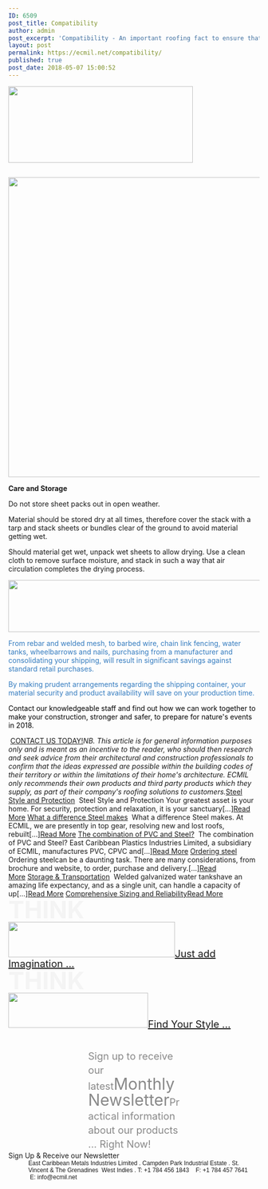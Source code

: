 ```yaml
---
ID: 6509
post_title: Compatibility
author: admin
post_excerpt: 'Compatibility - An important roofing fact to ensure that you maximise the life of your ECMIL COLORBOND® or ZINCALUME® Roof Sheeting.'
layout: post
permalink: https://ecmil.net/compatibility/
published: true
post_date: 2018-05-07 15:00:52
---
```

<span class="tve_image_frame"><img class="tve_image" style="width: 370px;" src="http://ecmil.net/master/wp-content/uploads/2016/06/master41.png" alt="" width="370" height="153" /></span>
<h2 class="tve_menu_title tve_p_center"></h2>
<span class="tve_image_frame"><a href="http://ecmil.net/master/wp-content/uploads/2018/05/FACTS1.007.jpeg" rel=""><img class="tve_image wp-image-6484" title="FACTS1.007" src="//ecmil.net/master/wp-content/uploads/2018/05/FACTS1.007.jpeg" alt="" width="600" height="600" data-id="6484" /></a></span>
<p style="text-align: left;" data-css="tve-u-1633b2045ee"><strong>Care and Storage</strong></p>
Do not store sheet packs out in open weather.

Material should be stored dry at all times, therefore cover the stack with a tarp and stack sheets or bundles clear of the ground to avoid material getting wet.

Should material get wet, unpack wet sheets to allow drying. Use a clean cloth to remove surface moisture, and stack in such a way that air circulation completes the drying process.

<span class="tve_image_frame"><a href="http://ecmil.net/master/wp-content/uploads/2018/02/directtoyou.png" rel=""><img class="tve_image wp-image-6269" title="directtoyou" src="//ecmil.net/master/wp-content/uploads/2018/02/directtoyou.png" alt="" width="600" height="104" data-id="6269" /></a></span>
<p style="text-align: left;" data-css="tve-u-1633bcb893b"><span style="color: #337bbf;" data-css="tve-u-1633bd3a482">From rebar and welded mesh, to barbed wire, chain link fencing, water tanks, wheelbarrows and nails, purchasing from a manufacturer and consolidating your shipping, will result in significant savings against standard retail purchases.</span></p>
<p style="text-align: left;" data-css="tve-u-1623fc21c93"><span style="color: #337bbf;" data-css="tve-u-1633bd3aa7d">By making prudent arrangements regarding the shipping container, your material security and product availability will save on your production time.</span></p>
<p style="text-align: left;" data-css="tve-u-1623fc21c93"><span style="color: #000000;" data-css="tve-u-1633bd3a488">Contact our knowledgeable staff and find out how we can work together to make your construction, stronger and safer, to prepare for nature's events in 2018.</span></p>
 <a class="tve_btnLink" href="http://ecmil.net/form/"><span class="tve_btn_txt" data-tve-custom-colour="12490113">CONTACT US TODAY!</span></a><em>NB. This article is for general information purposes only and is meant as an incentive to the reader, who should then research and seek advice from their architectural and construction professionals to confirm that the ideas expressed are possible within the building codes of their territory or within the limitations of their home's architecture. ECMIL only recommends their own products and third party products which they supply, as part of their company's roofing solutions to customers.</em><a href="http://ecmil.net/steel-style-and-protection/">Steel Style and Protection</a>  Steel Style and Protection Your greatest asset is your home. For security, protection and relaxation, it is your sanctuary[...]<a href="http://ecmil.net/steel-style-and-protection/">Read More</a> <a href="http://ecmil.net/what-a-difference-steel-makes/">What a difference Steel makes</a>  What a difference Steel makes. At ECMIL, we are presently in top gear, ​resolving new and lost roofs, rebuilt[...]<a href="http://ecmil.net/what-a-difference-steel-makes/">Read More</a> <a href="http://ecmil.net/the-combination-of-pvc-and-steel/">The combination of PVC and Steel?</a>  The combination of PVC and Steel? East Caribbean Plastics Industries Limited, a subsidiary of ECMIL, manufactures PVC, CPVC and[...]<a href="http://ecmil.net/the-combination-of-pvc-and-steel/">Read More</a> <a href="http://ecmil.net/ordering-steel-construction-materials/">Ordering steel</a>  Ordering steel​can be a daunting task. There are many considerations, from brochure and website, to order, purchase and delivery.[...]<a href="http://ecmil.net/ordering-steel-construction-materials/">Read More</a> <a href="http://ecmil.net/storage-transportation/">Storage &amp; Transportation</a>  Welded galvanized water tankshave an amazing life expectancy, and as a single unit, can handle a capacity of up[...]<a href="http://ecmil.net/storage-transportation/">Read More</a> <a href="http://ecmil.net/comprehensive-sizing-and-reliability/">Comprehensive Sizing and Reliability</a><a href="http://ecmil.net/comprehensive-sizing-and-reliability/">Read More</a>
<h1 class="rft tve_p_center" style="font-size: 48px; line-height: 48px; margin-top: 0px !important; margin-bottom: 0px !important; color: #f4f4f4;" data-unit="px"><span class="tve_custom_font_size rft" style="font-size: 48px;">THINK</span></h1>
<span class="tve_image_frame"><img class="tve_image" style="width: 334px;" src="http://ecmil.net/master/wp-content/uploads/2016/05/z2.png" alt="" width="334" height="71" /></span><a class="tve_btnLink" style="font-size: 20px; line-height: 20px;" href="http://ecmil.net/zincalume"><span class="tve_btn_txt" data-tve-custom-colour="99313492">Just add Imagination ...</span></a>
<h1 class="rft tve_p_center" style="font-size: 48px; line-height: 48px; margin-top: 0px !important; margin-bottom: 0px !important; color: #f4f4f4;" data-unit="px"><span class="tve_custom_font_size rft" style="font-size: 48px;">THINK</span></h1>
<span class="tve_image_frame"><img class="tve_image" style="width: 280px;" src="http://ecmil.net/master/wp-content/uploads/2016/05/c.png" alt="" width="280" height="70" /></span><a class="tve_btnLink" style="font-size: 20px; line-height: 20px;" href="http://ecmil.net/ecmil-roofing/"><span class="tve_btn_txt" data-tve-custom-colour="75049421">Find Your Style ...</span></a>
<p class="tve_p_center" style="color: #898989; font-size: 20px; line-height: 28px; margin: 40px 160px 0px !important;" data-unit="px">Sign up to receive our latest<span class="tve_custom_font_size rft" style="font-size: 32px;"><span class="italic_text">Monthly Newsletter</span></span><span class="tve_custom_font_size rft" style="font-size: 32px;"><span class="italic_text"><span class="tve_custom_font_size" style="font-size: 20px;">Practical information about our products ... Right Now!</span></span></span></p>
Sign Up &amp; Receive our Newsletter
<p class="tve_p_center" style="margin: 0px 0px 0px 40px; border: none; padding: 0px; font-size: 12px; font-family: Arial, Helvetica, sans-serif;">East Caribbean Metals Industries Limited . Campden Park Industrial Estate . St. Vincent &amp; The Grenadines  West Indies . T: +1 784 456 1843    F: +1 784 457 7641    E: info@ecmil.net</p>